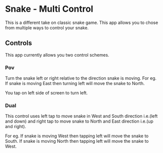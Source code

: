 # Snake - Multi Control


This is a different take on classic snake game. This app allows you to chose from multiple ways to control your snake. 


## Controls

This app currently allows you two control schemes.

### Pov 

Turn the snake left or right relative to the direction snake is moving. For eg. If snake is moving East then turning left will move the snake to North.

You tap on left side of screen to turn left.

### Dual

This control uses left tap to move snake in West and South direction i.e.(left and down) and right tap to move snake to North and East  direction i.e.(up and right).

For eg. If snake is moving West then tapping left will move the snake to South. If snake is moving North then tapping left will move the snake to West. 

